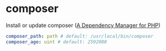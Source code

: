 composer
========
Install or update composer ([A Dependency Manager for PHP](https://getcomposer.org/))
```yaml
composer_path: path # default: /usr/local/bin/composer
composer_age: uint # default: 2592000
```
